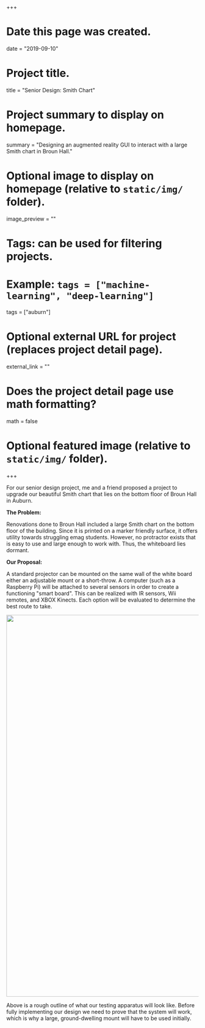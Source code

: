 +++
# Date this page was created.
date = "2019-09-10"

# Project title.
title = "Senior Design: Smith Chart"

# Project summary to display on homepage.
summary = "Designing an augmented reality GUI to interact with a large Smith chart in Broun Hall."

# Optional image to display on homepage (relative to `static/img/` folder).
image_preview = ""

# Tags: can be used for filtering projects.
# Example: `tags = ["machine-learning", "deep-learning"]`
tags = ["auburn"]

# Optional external URL for project (replaces project detail page).
external_link = ""

# Does the project detail page use math formatting?
math = false

# Optional featured image (relative to `static/img/` folder).


+++

For our senior design project, me and a friend proposed a project to upgrade our 
beautiful Smith chart that lies on the bottom floor of Broun Hall in Auburn. 

<b>The Problem:</b>

Renovations done to Broun Hall included a large Smith chart on the bottom floor 
of the building. Since it is printed on a marker friendly surface, it offers 
utility towards struggling emag students. However, no protractor exists that is 
easy to use and large enough to work with. Thus, the whiteboard lies dormant. 

<b>Our Proposal:</b>

A standard projector can be mounted on the same wall of the white board either 
an adjustable mount or a short-throw. A computer (such as a Raspberry Pi) will 
be attached to several sensors in order to create a functioning "smart board". 
This can be realized with IR sensors, Wii remotes, and XBOX Kinects. Each
option will be evaluated to determine the best route to take. 

<img src = "/img/seniordesign/proposal.PNG" width = "1000">

Above is a rough outline of what our testing apparatus will look like. Before
fully implementing our design we need to prove that the system will work, 
which is why a large, ground-dwelling mount will have to be used initially. 



